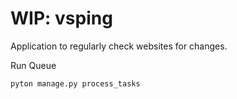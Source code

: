# WIP: vsping

Application to regularly check websites for changes.

Run Queue
```
pyton manage.py process_tasks
```
